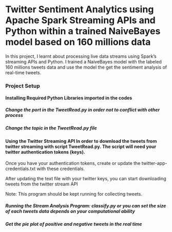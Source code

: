 # Twitter Sentiment Analytics using Apache Spark Streaming APIs and Python within a trained NaiveBayes model based on 160 millions data

In this project, I learnt about processing live data streams using Spark’s streaming APIs and Python. I trained a NaiveBayes model with the labeled 160 millions tweets data and use the model the get the sentiment analysis of real-time tweets. 

### Project Setup

#### Installing Required Python Libraries imported in the codes

##### Change the port in the TweetRead.py in order not to conflict with other process

##### Change the topic in the TweetRead.py file

#### Using the Twitter Streaming API In order to download the tweets from twitter streaming with script TweetRead.py. The script will need your twitter authentication tokens (keys).

Once you have your authentication tokens, create or update the twitter-app-credentials.txt with these credentials.

After updating the text file with your twitter keys, you can start downloading tweets from the twitter stream API

Note: This program should be kept running for collecting tweets.

##### Running the Stream Analysis Program: classify.py or you can set the size of each tweets data depends on your computational ability

##### Get the pie plot of positive and negative tweets in the real time 